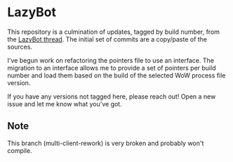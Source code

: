 # LazyBot
This repository is a culmination of updates, tagged by build number, from the [LazyBot thread](https://www.ownedcore.com/forums/world-of-warcraft/world-of-warcraft-bots-programs/wow-bots-questions-requests/344596-lazybot-support-thread-q-requests-updates.html). The initial set of commits are a copy/paste of the sources.

I've begun work on refactoring the pointers file to use an interface. The migration to an interface allows me to provide a set of pointers per build number and load them based on the build of the selected WoW process file version.

If you have any versions not tagged here, please reach out! Open a new issue and let me know what you've got.

## Note
This branch (multi-client-rework) is very broken and probably won't compile.
